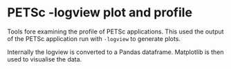 # PETSc -logview plot and profile

Tools fore examining the profile of PETSc applications.
This used the output of the PETSc application run with `-logview` to generate plots.

Internally the logview is converted to a Pandas dataframe.
Matplotlib is then used to visualise the data.
